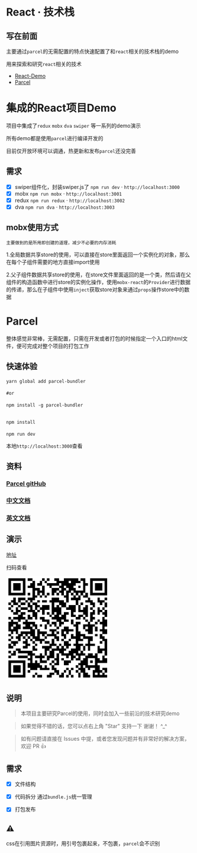 
# React &middot; 技术栈

## 写在前面

主要通过`parcel`的无需配置的特点快速配置了和`react`相关的技术栈的demo

用来探索和研究`react`相关的技术

- [React-Demo](#集成的react项目demo)
- [Parcel](#parcel)

# 集成的React项目Demo

项目中集成了`redux` `mobx` `dva` `swiper` 等一系列的demo演示

所有demo都是使用`parcel`进行编译开发的

目前仅开放环境可以调通，热更新和发布`parcel`还没完善

## 需求

- [x] swiper组件化，封装swiper.js了 `npm run dev` &middot; `http://localhost:3000`
- [x] mobx `npm run mobx` &middot; `http://localhost:3001`
- [x] redux `npm run redux` &middot; `http://localhost:3002`
- [x] dva `npm run dva` &middot; `http://localhost:3003`

##  mobx使用方式

    主要做到的是所用即创建的道理，减少不必要的内存消耗

1.全局数据共享store的使用，可以直接在store里面返回一个实例化的对象，那么在每个子组件需要的地方直接import使用

2.父子组件数据共享store的使用，在store文件里面返回的是一个类，然后请在父组件的构造函数中进行store的实例化操作，使用`mobx-react`的`Provider`进行数据的传递，那么在子组件中使用`inject`获取store对象来通过`props`操作store中的数据

# Parcel

整体感觉非常棒，无需配置，只需在开发或者打包的时候指定一个入口的html文件，便可完成对整个项目的打包工作


## 快速体验
```shell
yarn global add parcel-bundler

#or

npm install -g parcel-bundler

```
```shell

npm install

npm run dev
```

本地`http://localhost:3000`查看

## 资料

### [Parcel gitHub](https://github.com/parcel-bundler/parcel)

### [中文文档](http://www.parceljs.io)

### [英文文档](https://parceljs.org/)

## 演示

[地址](https://topthinking.github.io/parcel-react/#/)

扫码查看

![](./doc/demo.png)

## 说明

>  本项目主要研究Parcel的使用，同时会加入一些前沿的技术研究demo

>  如果觉得不错的话，您可以点右上角 "Star" 支持一下 谢谢！ ^_^

>  如有问题请直接在 Issues 中提，或者您发现问题并有非常好的解决方案，欢迎 PR 👍

## 需求

- [x] 文件结构
- [x] 代码拆分 通过`bundle.js`统一管理
- [x] 打包发布


## ⚠️

css在引用图片资源时，用引号包裹起来，不包裹，`parcel`会不识别


